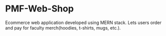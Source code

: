 # PMF-Web-Shop

Ecommerce web application developed using MERN stack.
Lets users order and pay for faculty merch(hoodies, t-shirts, mugs, etc.).
